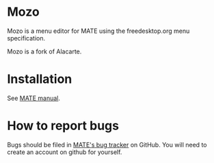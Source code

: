 # Mozo

Mozo is a menu editor for MATE using the freedesktop.org menu specification.

Mozo is a fork of Alacarte.

# Installation

See [MATE manual](http://wiki.mate-desktop.org).

# How to report bugs

Bugs should be filed in [MATE's bug tracker](https://github.com/mate-desktop/mozo/issues) on GitHub. You will need to create an account on github for yourself.
